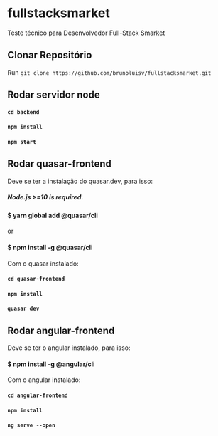 # fullstacksmarket
Teste técnico para Desenvolvedor Full-Stack Smarket

## Clonar Repositório

Run `git clone https://github.com/brunoluisv/fullstacksmarket.git`

## Rodar servidor node

#### `cd backend` <br>
#### `npm install` <br>
#### `npm start`

## Rodar quasar-frontend

Deve se ter a instalação do quasar.dev, para isso:

##### Node.js >=10 is required.

#### $ yarn global add @quasar/cli
or
#### $ npm install -g @quasar/cli

Com o quasar instalado:
<br>
#### `cd quasar-frontend` <br>
#### `npm install`
#### `quasar dev`

## Rodar angular-frontend

Deve se ter o angular instalado, para isso: 
#### $ npm install -g @angular/cli

Com o angular instalado: <br>
#### `cd angular-frontend` <br>
#### `npm install`
#### `ng serve --open`
